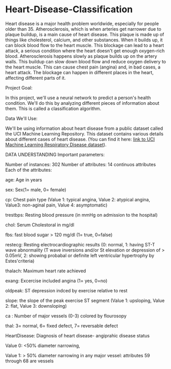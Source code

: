 # Heart-Disease-Classification
Heart disease is a major health problem worldwide, especially for people older than 35. 
Atherosclerosis, which is when arteries get narrower due to plaque buildup, is a main cause of heart disease. This plaque is made up of things like cholesterol, calcium, and other substances. 
When it builds up, it can block blood flow to the heart muscle. This blockage can lead to a heart attack, a serious condition where the heart doesn't get enough oxygen-rich blood.
Atherosclerosis happens slowly as plaque builds up on the artery walls. This buildup can slow down blood flow and reduce oxygen delivery to the heart muscle. 
This can cause chest pain (angina) and, in bad cases, a heart attack. The blockage can happen in different places in the heart, affecting different parts of it.


Project Goal:

In this project, we'll use a neural network to predict a person's health condition. We'll do this by analyzing different pieces of information about them. This is called a classification algorithm.


Data We'll Use:

We'll be using information about heart disease from a public dataset called the UCI Machine Learning Repository.  This dataset contains various details about different cases of heart disease.
 (You can find it here: [link to UCI Machine Learning Respiratory Disease dataset](https://archive.ics.uci.edu/dataset/45/heart+disease)).

 DATA UNDERSTANDING
Important parameters:

Number of instances: 302
Number of attributes: 14 continuos attributes
Each of the attributes:

age: Age in years

sex: Sex(1= male, 0= female)

cp: Chest pain type (Value 1: typical angina, Value 2: atypical angina, Value3: non-aginal pain, Value 4: asymptomatic)

trestbps: Resting blood pressure (in mmHg on admission to the hospital)

chol: Serum Cholestoral in mg/dl

fbs: fast blood sugar > 120 mg/dl (1= true, 0=false)

restecg: Resting electrocardiographic results (0: normal, 1: having ST-T wave abnormality (T wave inversions and/or St elevation or depression of > 0.05mV, 2: showing probabal or definite left ventricular hypertrophy by Estes'criteria)

thalach: Maximum heart rate achieved

exang: Excercise included angina (1= yes, 0=no)

oldpeak: ST depression indced by exercise relative to rest

slope: the slope of the peak exercise ST segment (Value 1: upsloping, Value 2: flat, Value 3: downsloping)

ca : Number of major vessels (0-3) colored by flourosopy

thal: 3= normal, 6= fixed defect, 7= reversable defect

HeartDisease: Diagnosis of heart disease- angiprahic disease status

Value 0: <50% diameter narrowing,

Value 1: > 50% diameter narrowing
in any major vessel: attributes 59 through 68 are vessels









